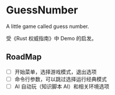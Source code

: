 # GuessNumber
A little game called guess number.

受《Rust 权威指南》中 Demo 的启发。

## RoadMap

- [ ] 开始菜单，选择游戏模式，退出选项
- [ ] 命令行参数，可以跳过选择运行经典模式
- [ ] AI 自动玩（知识脚本 AI）和相关环境选项
